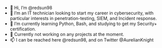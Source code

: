 - 👋 Hi, I’m @redsun98
- 👀 I’m an IT technician looking to start my career in cybersecurity, with particular interests in penetration-testing, SIEM, and Incident response.
- 🌱 I’m currently learning Python, Bash, and studying to get my Security+ certification.
- 💞️ Currently not working on any projects at the moment.
- 📫 I can be reached here @redsun98, and on Twitter @AurelianKnight

<!---
redsun98/redsun98 is a ✨ special ✨ repository because its `README.md` (this file) appears on your GitHub profile.
You can click the Preview link to take a look at your changes.
--->
